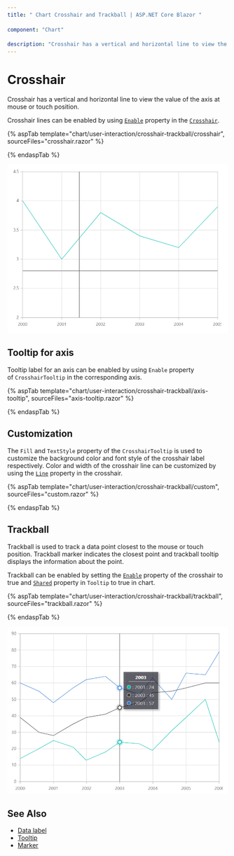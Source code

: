 ```yaml
---
title: " Chart Crosshair and Trackball | ASP.NET Core Blazor "

component: "Chart"

description: "Crosshair has a vertical and horizontal line to view the value of the axis at mouse position.The trackball used to display data collections"
---
```


# Crosshair

Crosshair has a vertical and horizontal line to view the value of the axis at mouse or touch position.

Crosshair lines can be enabled by using [`Enable`](https://help.syncfusion.com/cr/blazor/Syncfusion.Blazor~Syncfusion.Blazor.Charts.ChartCrosshairSettings~Enable.html)
property in the [`Crosshair`](https://help.syncfusion.com/cr/blazor/Syncfusion.Blazor~Syncfusion.Blazor.Charts.EjsChart~Crosshair.html).

{% aspTab template="chart/user-interaction/crosshair-trackball/crosshair", sourceFiles="crosshair.razor" %}

{% endaspTab %}

![Crosshair](images/crosshair/crosshair-razor.png)

## Tooltip for axis

Tooltip label for an axis can be enabled by using `Enable` property of `CrosshairTooltip` in the corresponding axis.

{% aspTab template="chart/user-interaction/crosshair-trackball/axis-tooltip", sourceFiles="axis-tooltip.razor" %}

{% endaspTab %}

## Customization

The `Fill` and `TextStyle` property of the `CrosshairTooltip` is used to customize the background color and font style of the crosshair label respectively. Color and width of the crosshair line can be customized by using the
[`Line`](https://help.syncfusion.com/cr/blazor/Syncfusion.Blazor~Syncfusion.Blazor.Charts.ChartCrosshairSettings~Line.html) property in the crosshair.

{% aspTab template="chart/user-interaction/crosshair-trackball/custom", sourceFiles="custom.razor" %}

{% endaspTab %}

## Trackball

Trackball is used to track a data point closest to the mouse or touch position. Trackball marker indicates the
closest point and trackball tooltip displays the information about the point.

Trackball can be enabled by setting the [`Enable`](https://help.syncfusion.com/cr/blazor/Syncfusion.Blazor~Syncfusion.Blazor.Charts.ChartCrosshairSettings~Enable.html) property of the crosshair to true and
[`Shared`](https://help.syncfusion.com/cr/blazor/Syncfusion.Blazor~Syncfusion.Blazor.Charts.ChartTooltipSettings~Shared.html) property in `Tooltip` to true in chart.

{% aspTab template="chart/user-interaction/crosshair-trackball/trackball", sourceFiles="trackball.razor" %}

{% endaspTab %}

![Trackball](images/crosshair/trackball-razor.png)

## See Also

* [Data label](./data-labels)
* [Tooltip](./tool-tip)
* [Marker](./data-markers)